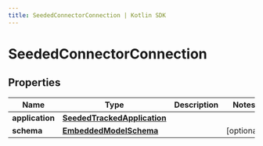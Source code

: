 ```yaml
---
title: SeededConnectorConnection | Kotlin SDK
---
```



# SeededConnectorConnection

## Properties
Name | Type | Description | Notes
------------ | ------------- | ------------- | -------------
**application** | [**SeededTrackedApplication**](SeededTrackedApplication) |  | 
**schema** | [**EmbeddedModelSchema**](EmbeddedModelSchema) |  |  [optional]



